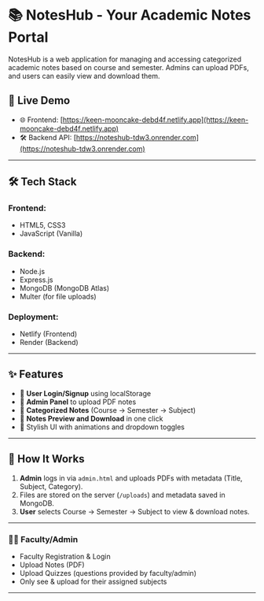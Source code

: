 # 📚 NotesHub - Your Academic Notes Portal

NotesHub is a web application for managing and accessing categorized academic notes based on course and semester. Admins can upload PDFs, and users can easily view and download them.

## 🚀 Live Demo

- 🌐 Frontend: [https://keen-mooncake-debd4f.netlify.app](https://keen-mooncake-debd4f.netlify.app)
- 🛠️ Backend API: [https://noteshub-tdw3.onrender.com](https://noteshub-tdw3.onrender.com)

---

## 🛠 Tech Stack

### Frontend:
- HTML5, CSS3
- JavaScript (Vanilla)

### Backend:
- Node.js
- Express.js
- MongoDB (MongoDB Atlas)
- Multer (for file uploads)

### Deployment:
- Netlify (Frontend)
- Render (Backend)

---

## ✨ Features

- 🔐 **User Login/Signup** using localStorage
- 📁 **Admin Panel** to upload PDF notes
- 🎯 **Categorized Notes** (Course → Semester → Subject)
- 🧾 **Notes Preview and Download** in one click
- 🎨 Stylish UI with animations and dropdown toggles

---

## 📂 How It Works

1. **Admin** logs in via `admin.html` and uploads PDFs with metadata (Title, Subject, Category).
2. Files are stored on the server (`/uploads`) and metadata saved in MongoDB.
3. **User** selects Course → Semester → Subject to view & download notes.

---

### 👨‍🏫 Faculty/Admin
- Faculty Registration & Login
- Upload Notes (PDF)
- Upload Quizzes (questions provided by faculty/admin)
- Only see & upload for their assigned subjects

---
